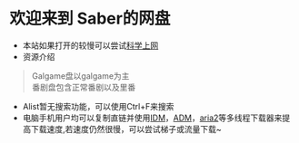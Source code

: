 # 欢迎来到 Saber的网盘
* 本站如果打开的较慢可以尝试[科学上网](https://moelink.org/gVuriDM)  
* 资源介绍
>Galgame盘以galgame为主  
>番剧盘包含正常番剧以及里番  
* Alist暂无搜索功能，可以使用Ctrl+F来搜索
* 电脑手机用户均可以复制直链并使用[IDM](https://moelink.org/idm)，[ADM](https://moelink.org/adm)，[aria2](https://moelink.org/aira2)等多线程下载器来提高下载速度,若速度仍然很慢，可以尝试梯子或流量下载~  
